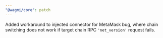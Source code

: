 ```yaml
---
"@wagmi/core": patch
---
```


Added workaround to injected connector for MetaMask bug, where chain switching does not work if target chain RPC `'net_version'` request fails.
